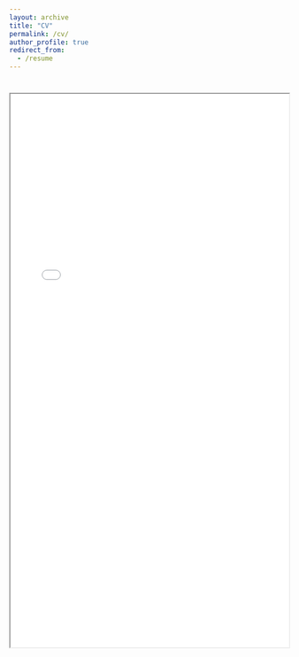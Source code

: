 ```yaml
---
layout: archive
title: "CV"
permalink: /cv/
author_profile: true
redirect_from:
  - /resume
---
```


<!DOCTYPE html>
<html>
  <head>
    <title>CV</title>
  </head>
  <body>
    <h1></h1>
    <iframe src="resume_2019_ksun.pdf" width="100%" height="1000px">
    </iframe>
  </body>
</html>
